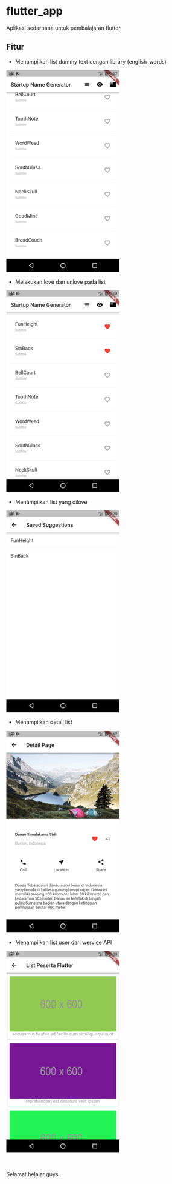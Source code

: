 # flutter_app

Aplikasi sedarhana untuk pembalajaran flutter

## Fitur

- Menampilkan list dummy text dengan library (english_words) <br/>

![ScreenShot](https://raw.githubusercontent.com/anggit97/Flutter-In-Action/master/ss2.png)

- Melakukan love dan unlove pada list <br/>

![ScreenShot](https://raw.githubusercontent.com/anggit97/Flutter-In-Action/master/ss4.png)

- Menampilkan list yang dilove <br/>

![ScreenShot](https://raw.githubusercontent.com/anggit97/Flutter-In-Action/master/ss5.png)

- Menampilkan detail list <br/>

![ScreenShot](https://raw.githubusercontent.com/anggit97/Flutter-In-Action/master/ss3.png)

- Menampilkan list user dari wervice API <br/>

![ScreenShot](https://raw.githubusercontent.com/anggit97/Flutter-In-Action/master/ss1.png)

<br/>

Selamat belajar guys..

